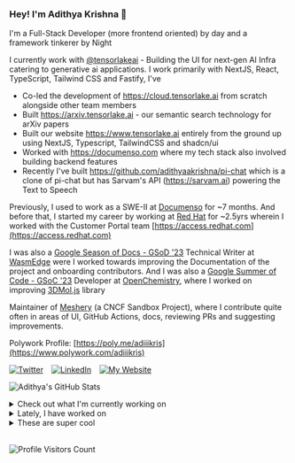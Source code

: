 ### Hey! I'm Adithya Krishna 👋
I'm a Full-Stack Developer (more frontend oriented) by day and a framework tinkerer by Night

I currently work with [@tensorlakeai](https://www.tensorlake.ai) - Building the UI for next-gen AI Infra catering to generative ai applications. I work primarily with NextJS, React, TypeScript, Tailwind CSS and Fastify, I've

- Co-led the development of https://cloud.tensorlake.ai from scratch alongside other team members
- Built https://arxiv.tensorlake.ai - our semantic search technology for arXiv papers
- Built our website https://www.tensorlake.ai entirely from the ground up using NextJS, Typescript, TailwindCSS and shadcn/ui
- Worked with https://documenso.com where my tech stack also involved building backend features
- Recently I've built https://github.com/adithyaakrishna/pi-chat which is a clone of pi-chat but has Sarvam's API (https://sarvam.ai) powering the Text to Speech
  
Previously, I used to work as a SWE-II at [Documenso](https://documenso.com) for ~7 months. And before that, I started my career by working at [Red Hat](https://redhat.com) for ~2.5yrs wherein I worked with the Customer Portal team [https://access.redhat.com](https://access.redhat.com)

I was also a [Google Season of Docs - GSoD '23](https://developers.google.com/season-of-docs) Technical Writer at [WasmEdge](https://github.com/WasmEdge) were I worked towards improving the Documentation of the project and onboarding contributors. And I was also a [Google Summer of Code - GSoC '23](https://summerofcode.withgoogle.com/) Developer at [OpenChemistry](https://openchemistry.org), where I worked on improving [3DMol.js](https://github.com/3dmol/3Dmol.js) library

Maintainer of [Meshery](https://github.com/meshery) (a CNCF Sandbox Project), where I contribute quite often in areas of UI, GitHub Actions, docs, reviewing PRs and suggesting improvements.

Polywork Profile: [https://poly.me/adiiikris](https://www.polywork.com/adiiikris)

[![Twitter](https://img.shields.io/badge/-@adii_kris-%231DA1F2?style=for-the-badge&logo=twitter&logoColor=ffffff)](https:/twitter.adikris.in) &ensp;
[![LinkedIn](https://img.shields.io/badge/-Adithya%20Krishna-%230A67C3?style=for-the-badge&logo=linkedin&logoColor=ffffff)](https://linkedin.adikris.in/) &ensp;
[![My Website](https://img.shields.io/badge/-My%20Website-%230A67C3?style=for-the-badge)](https://adikris.in/)



![Adithya's GitHub Stats](https://github-readme-stats.vercel.app/api?username=adithyaakrishna&show_icons=true&hide_border=true&title_color=fff&icon_color=79ff97&text_color=9f9f9f&bg_color=151515)


<details>
  <summary>Check out what I'm currently working on</summary>
  
  - [antiwork/helper](https://github.com/antiwork/helper) - Help customers help themselves (today)
  - [hexclanlabs/mitda](https://github.com/hexclanlabs/mitda) -  (3 weeks ago)
  - [adithyaakrishna/pi-chat](https://github.com/adithyaakrishna/pi-chat) - Clone of PiChat Using Sarvam and OpenAI API (3 weeks ago)
  - [BasedHardware/omi](https://github.com/BasedHardware/omi) - AI wearables. Put it on, speak, transcribe, automatically (4 weeks ago)
  - [tensorlakeai/tensorlake](https://github.com/tensorlakeai/tensorlake) - Tensorlake SDK (2 months ago)
</details>

<details>
  <summary>Lately, I have worked on</summary>
  
  - [feat: improved not found page design](https://github.com/antiwork/helper/pull/760) on [antiwork/helper](https://github.com/antiwork/helper) (1 day ago)
  - [feat: dark mode improvements](https://github.com/antiwork/helper/pull/758) on [antiwork/helper](https://github.com/antiwork/helper) (1 day ago)
  - [feat: add searchable select to settings](https://github.com/antiwork/gumroad/pull/620) on [antiwork/gumroad](https://github.com/antiwork/gumroad) (2 days ago)
  - [chore: add loader to team setting](https://github.com/antiwork/helper/pull/749) on [antiwork/helper](https://github.com/antiwork/helper) (2 days ago)
  - [chore: optimize filters for useMemo and nextjs/react conventions](https://github.com/antiwork/helper/pull/745) on [antiwork/helper](https://github.com/antiwork/helper) (3 days ago)
</details>

<details>
  <summary>These are super cool</summary>
  
  - [jackjackbits/sunday](https://github.com/jackjackbits/sunday) - track your D (2 days ago)
  - [antiwork/gumroad](https://github.com/antiwork/gumroad) - Sell stuff and see what sticks (1 week ago)
  - [raunofreiberg/interfaces](https://github.com/raunofreiberg/interfaces) - A non-exhaustive list of details that make a good web interface. (2 weeks ago)
  - [agno-agi/agno](https://github.com/agno-agi/agno) - Full-stack framework for building Multi-Agent Systems with memory, knowledge and reasoning. (2 weeks ago)
  - [CambioML/any-parser](https://github.com/CambioML/any-parser) - Accurate, private and configurable document retrieval LLM (2 weeks ago)
</details>

<br> 

![Profile Visitors Count](https://profile-counter.glitch.me/adithyaakrishna/count.svg)
